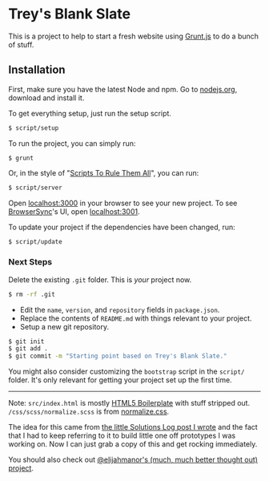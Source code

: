 # Trey's Blank Slate

This is a project to help to start a fresh website using [Grunt.js](http://gruntjs.com/) to do a bunch of stuff.

## Installation

First, make sure you have the latest Node and npm. Go to [nodejs.org](http://nodejs.org/), download and install it.

To get everything setup, just run the setup script.

```bash
$ script/setup
```

To run the project, you can simply run:

```
$ grunt
```

Or, in the style of "[Scripts To Rule Them All](http://githubengineering.com/scripts-to-rule-them-all/)", you can run:

```bash
$ script/server
```

Open [localhost:3000](http://localhost:3000) in your browser to see your new project. To see [BrowserSync](http://www.browsersync.io/)'s UI, open [localhost:3001](http://localhost:3001).

To update your project if the dependencies have been changed, run:

```bash
$ script/update
```

### Next Steps

Delete the existing `.git` folder. This is *your* project now.

```bash
$ rm -rf .git
```

- Edit the `name`, `version`, and `repository` fields in `package.json`.
- Replace the contents of `README.md` with things relevant to your project.
- Setup a new git repository.

```bash
$ git init
$ git add .
$ git commit -m "Starting point based on Trey's Blank Slate."
```

You might also consider customizing the `bootstrap` script in the `script/` folder. It's only relevant for getting your project set up the first time.

---

Note: `src/index.html` is mostly [HTML5 Boilerplate](http://html5boilerplate.com/) with stuff stripped out. `/css/scss/normalize.scss` is from [normalize.css](http://necolas.github.io/normalize.css/).

The idea for this came from [the little Solutions Log post I wrote](https://gist.github.com/trey/6679792) and the fact that I had to keep referring to it to build little one off prototypes I was working on. Now I can just grab a copy of this and get rocking  immediately.

You should also check out [@elijahmanor's (much, much better thought out) project](https://github.com/elijahmanor/gruntify-fed).
